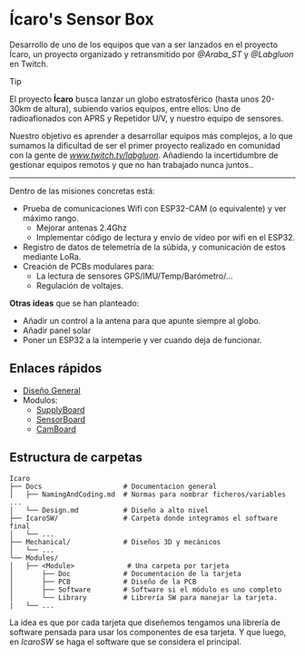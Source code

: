 # Ícaro's Sensor Box

Desarrollo de uno de los equipos que van a ser lanzados en el proyecto Ícaro, un proyecto organizado y retransmitido por _@Araba_ST_ y _@Labgluon_ en Twitch.

> [!TIP]
> El proyecto **Ícaro** busca lanzar un globo estratosférico (hasta unos 20-30km de altura), subiendo varios equipos, entre ellos: Uno de radioafionados con APRS y Repetidor U/V, y nuestro equipo de sensores.

Nuestro objetivo es aprender a desarrollar equipos más complejos, a lo que sumamos la dificultad de ser el primer proyecto realizado en comunidad con la gente de _www.twitch.tv/labgluon_. Añadiendo la incertidumbre de gestionar equipos remotos y que no han trabajado nunca juntos..

---
Dentro de las misiones concretas está:
- Prueba de comunicaciones Wifi con ESP32-CAM (o equivalente) y ver máximo rango.
    - Mejorar antenas 2.4Ghz
    - Implementar código de lectura y envío de vídeo por wifi en el ESP32.
- Registro de datos de telemetría de la súbida, y comunicación de estos mediante LoRa.
- Creación de PCBs modulares para:
    - La lectura de sensores GPS/IMU/Temp/Barómetro/...
    - Regulación de voltajes.

**Otras ideas** que se han planteado:
- Añadir un control a la antena para que apunte siempre al globo.
- Añadir panel solar 
- Poner un ESP32 a la intemperie y ver cuando deja de funcionar.

## Enlaces rápidos

- [Diseño General](Docs/Design.md)
- Modulos:
    - [SupplyBoard](Modules/SupplyBoard/Doc/SupplyBoard.md)
    - [SensorBoard](Modules/SensorBoard/Doc/SensorBoard.md)
    - [CamBoard](Modules/CamBoard/Doc/CameraBoard.md)

## Estructura de carpetas

```
Icaro
├── Docs                    # Documentacion general
│   ├── NamingAndCoding.md  # Normas para nombrar ficheros/variables ...
│   └── Design.md           # Diseño a alto nivel
├── IcaroSW/                # Carpeta donde integramos el software final
│   └── ... 
├── Mechanical/             # Diseños 3D y mecánicos
│   └── ... 
└── Modules/                  
│   ├── <Module>             # Una carpeta por tarjeta
│       ├── Doc             # Documentación de la tarjeta
│       ├── PCB             # Diseño de la PCB
│       ├── Software        # Software si el módulo es uno completo
│       └── Library         # Librería SW para manejar la tarjeta.
|   └── ...
```

La idea es que por cada tarjeta que diseñemos tengamos una librería de software pensada para usar los componentes de esa tarjeta. Y que luego, en _IcaroSW_ se haga el software que se considera el principal. 